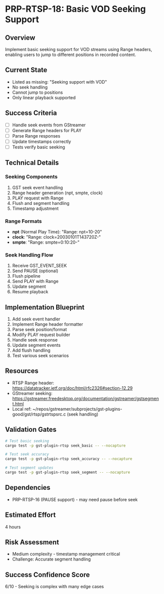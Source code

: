 # PRP-RTSP-18: Basic VOD Seeking Support

## Overview
Implement basic seeking support for VOD streams using Range headers, enabling users to jump to different positions in recorded content.

## Current State
- Listed as missing: "Seeking support with VOD"
- No seek handling
- Cannot jump to positions
- Only linear playback supported

## Success Criteria
- [ ] Handle seek events from GStreamer
- [ ] Generate Range headers for PLAY
- [ ] Parse Range responses
- [ ] Update timestamps correctly
- [ ] Tests verify basic seeking

## Technical Details

### Seeking Components
1. GST seek event handling
2. Range header generation (npt, smpte, clock)
3. PLAY request with Range
4. Flush and segment handling
5. Timestamp adjustment

### Range Formats
- **npt** (Normal Play Time): "Range: npt=10-20"
- **clock**: "Range: clock=20030101T143720Z-"
- **smpte**: "Range: smpte=0:10:20-"

### Seek Handling Flow
1. Receive GST_EVENT_SEEK
2. Send PAUSE (optional)
3. Flush pipeline
4. Send PLAY with Range
5. Update segment
6. Resume playback

## Implementation Blueprint
1. Add seek event handler
2. Implement Range header formatter
3. Parse seek position/format
4. Modify PLAY request builder
5. Handle seek response
6. Update segment events
7. Add flush handling
8. Test various seek scenarios

## Resources
- RTSP Range header: https://datatracker.ietf.org/doc/html/rfc2326#section-12.29
- GStreamer seeking: https://gstreamer.freedesktop.org/documentation/gstreamer/gstsegment.html
- Local ref: ~/repos/gstreamer/subprojects/gst-plugins-good/gst/rtsp/gstrtspsrc.c (seek handling)

## Validation Gates
```bash
# Test basic seeking
cargo test -p gst-plugin-rtsp seek_basic -- --nocapture

# Test seek accuracy
cargo test -p gst-plugin-rtsp seek_accuracy -- --nocapture

# Test segment updates
cargo test -p gst-plugin-rtsp seek_segment -- --nocapture
```

## Dependencies
- PRP-RTSP-16 (PAUSE support) - may need pause before seek

## Estimated Effort
4 hours

## Risk Assessment
- Medium complexity - timestamp management critical
- Challenge: Accurate segment handling

## Success Confidence Score
6/10 - Seeking is complex with many edge cases